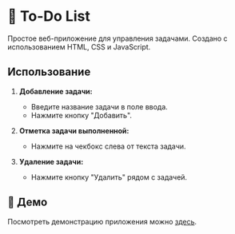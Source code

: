# 📝 To-Do List

Простое веб-приложение для управления задачами. Создано с использованием HTML, CSS и JavaScript.

## Использование

1. **Добавление задачи:**
   - Введите название задачи в поле ввода.
   - Нажмите кнопку "Добавить".

2. **Отметка задачи выполненной:**
   - Нажмите на чекбокс слева от текста задачи.

3. **Удаление задачи:**
   - Нажмите кнопку "Удалить" рядом с задачей.

## 🚀 Демо

Посмотреть демонстрацию приложения можно [здесь](ссылка).